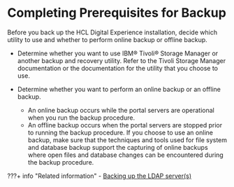 # Completing Prerequisites for Backup

Before you back up the HCL Digital Experience installation, decide which utility to use and whether to perform online backup or offline backup.

-   Determine whether you want to use IBM® Tivoli® Storage Manager or another backup and recovery utility. Refer to the Tivoli Storage Manager documentation or the documentation for the utility that you choose to use.
-   Determine whether you want to perform an online backup or an offline backup.

    -   An online backup occurs while the portal servers are operational when you run the backup procedure.
    -   An offline backup occurs when the portal servers are stopped prior to running the backup procedure.
    If you choose to use an online backup, make sure that the techniques and tools used for file system and database backup support the capturing of online backups where open files and database changes can be encountered during the backup procedure.

???+ info "Related information"
    - [Backing up the LDAP server(s)](i_wadm_t_bkup_ldap_winlinux.md)

